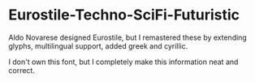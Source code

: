 # Eurostile-Techno-SciFi-Futuristic
Aldo Novarese designed Eurostile, but I remastered these by extending glyphs, multilingual support, added greek and cyrillic.

I don't own this font, but I completely make this information neat and correct.
